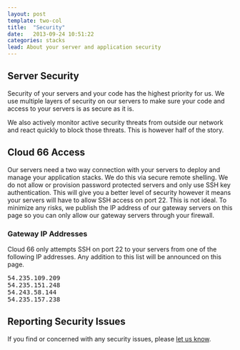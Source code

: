 ```yaml
---
layout: post
template: two-col
title:  "Security"
date:   2013-09-24 10:51:22
categories: stacks
lead: About your server and application security
---
```



## Server Security
Security of your servers and your code has the highest priority for us. We use multiple layers of security on our servers to make sure your code and access to your servers is as secure as it is.

We also actively monitor active security threats from outside our network and react quickly to block those threats. This is however half of the story.

## Cloud 66 Access
Our servers need a two way connection with your servers to deploy and manage your application stacks. We do this via secure remote shelling. We do not allow or provision password protected servers and only use SSH key authentication. This will give you a better level of security however it means your servers will have to allow SSH access on port 22. This is not ideal. To minimize any risks, we publish the IP address of our gateway servers on this page so you can only allow our gateway servers through your firewall.

### Gateway IP Addresses
Cloud 66 only attempts SSH on port 22 to your servers from one of the following IP addresses. Any addition to this list will be announced on this page.

<pre class='terminal'>
54.235.109.209
54.235.151.248
54.243.58.144
54.235.157.238
</pre>

## Reporting Security Issues
If you find or concerned with any security issues, please <a href='http://cloud66.com/security'>let us know</a>.